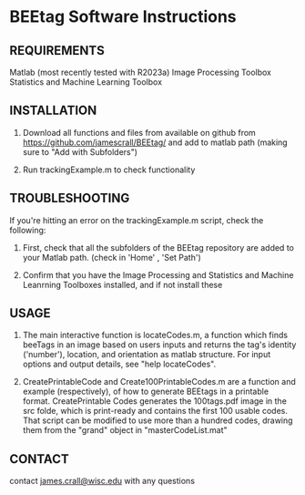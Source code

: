 # BEEtag Software Instructions


## REQUIREMENTS

Matlab (most recently tested with R2023a)
Image Processing Toolbox
Statistics and Machine Learning Toolbox


## INSTALLATION

1. Download all functions and files from available on github from
https://github.com/jamescrall/BEEtag/ and add to matlab path (making sure to "Add with
Subfolders")

2. Run trackingExample.m to check functionality

## TROUBLESHOOTING
If you're hitting an error on the trackingExample.m script, check the following:

1. First, check that all the subfolders of the BEEtag repository are added to your Matlab path. (check in 'Home' , 'Set Path')

2. Confirm that you have the Image Processing and Statistics and Machine Leanrning Toolboxes installed, and if not install these

## USAGE

1. The main interactive function is locateCodes.m, a function which finds beeTags in an
image based on users inputs and returns the tag's identity ('number'), location, and
orientation as matlab structure. For input options and output details, see "help
locateCodes".

2. CreatePrintableCode and Create100PrintableCodes.m are a function and example
(respectively), of how to generate BEEtags in a printable format. CreatePrintable Codes
generates the 100tags.pdf image in the src folde, which is print-ready and contains the
first 100 usable codes. That script can be modified to use more than a hundred codes,
drawing them from the "grand" object in "masterCodeList.mat"



## CONTACT 
contact james.crall@wisc.edu with any questions
